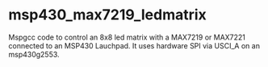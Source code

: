 # msp430_max7219_ledmatrix
Mspgcc code to control an 8x8 led matrix with a MAX7219 or MAX7221 connected to an MSP430 Lauchpad. It uses hardware SPI via USCI_A on an msp430g2553.


